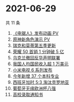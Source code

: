 # 2021-06-29

共 11 条

<!-- BEGIN -->
<!-- 最后更新时间 Tue Jun 29 2021 03:06:52 GMT+0800 (China Standard Time) -->

1. [《电锯人》发布动画 PV](https://www.zhihu.com/search?q=电锯人)
2. [原神新角色演示 PV](https://www.zhihu.com/search?q=原神)
3. [瑞克和莫蒂第五季更新](https://www.zhihu.com/search?q=瑞克和莫蒂)
4. [荣耀 50 首销 1 分钟破 5 亿](https://www.zhihu.com/search?q=荣耀50)
5. [乌克兰撤回反华声明联署](https://www.zhihu.com/search?q=乌克兰)
6. [我国人均国民收入超 1 万美元](https://www.zhihu.com/search?q=人均国民收入)
7. [小米电视 6 系列发布](https://www.zhihu.com/search?q=小米电视)
8. [今年新增 37 个本科专业](https://www.zhihu.com/search?q=新专业)
9. [西班牙加时 5:3 淘汰克罗地亚](https://www.zhihu.com/search?q=西班牙队)
10. [葡萄牙无缘欧洲杯八强](https://www.zhihu.com/search?q=葡萄牙队)
11. [高校录取通知书](https://www.zhihu.com/search?q=高校录取通知书)

<!-- END -->
